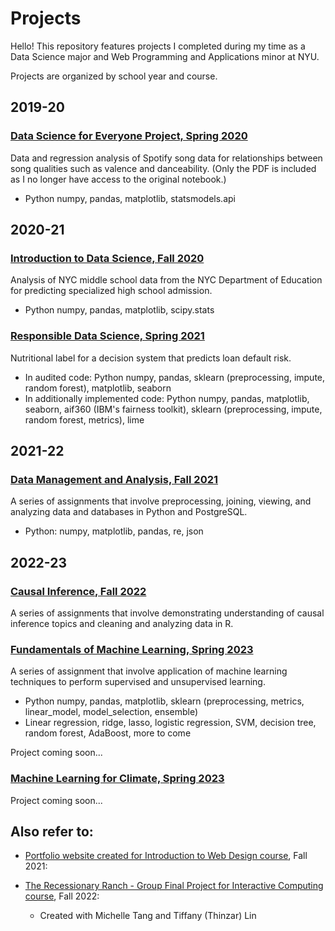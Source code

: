# Projects
Hello! This repository features projects I completed during my time as a Data Science major and Web Programming and Applications minor at NYU.

Projects are organized by school year and course.

## 2019-20
### [Data Science for Everyone Project, Spring 2020](<2019-20/Erin Choi DS4E Final Project.pdf>)
Data and regression analysis of Spotify song data for relationships between song qualities such as valence and danceability. (Only the PDF is included as I no longer have access to the original notebook.)
* Python numpy, pandas, matplotlib, statsmodels.api

## 2020-21
### [Introduction to Data Science, Fall 2020](<2020-21/introduction to data science>)
Analysis of NYC middle school data from the NYC Department of Education for predicting specialized high school admission.
* Python numpy, pandas, matplotlib, scipy.stats

### [Responsible Data Science, Spring 2021](<2020-21/responsible data science>)
Nutritional label for a decision system that predicts loan default risk. 
* In audited code: Python numpy, pandas, sklearn (preprocessing, impute, random forest), matplotlib, seaborn
* In additionally implemented code: Python numpy, pandas, matplotlib, seaborn, aif360 (IBM's fairness toolkit), sklearn (preprocessing, impute, random forest, metrics), lime

## 2021-22
### [Data Management and Analysis, Fall 2021](<2021-22/data management and analysis>)
A series of assignments that involve preprocessing, joining, viewing, and analyzing data and databases in Python and PostgreSQL.
* Python: numpy, matplotlib, pandas, re, json

## 2022-23
### [Causal Inference, Fall 2022](<2022-23/causal inference>)
A series of assignments that involve demonstrating understanding of causal inference topics and cleaning and analyzing data in R.

### [Fundamentals of Machine Learning, Spring 2023](<2022-23/fundamentals of machine learning>)
A series of assignment that involve application of machine learning techniques to perform supervised and unsupervised learning.
* Python numpy, pandas, matplotlib, sklearn (preprocessing, metrics, linear_model, model_selection, ensemble)
* Linear regression, ridge, lasso, logistic regression, SVM, decision tree, random forest, AdaBoost, more to come

Project coming soon...

### [Machine Learning for Climate, Spring 2023](<2022-23/machine learning for climate>)
Project coming soon...

## Also refer to: 
* [Portfolio website created for Introduction to Web Design course](https://github.com/erinchoi2001/erinchoi2001.github.io), Fall 2021: 

* [The Recessionary Ranch - Group Final Project for Interactive Computing course](https://github.com/tangym27/recessionary-ranch), Fall 2022: 
  * Created with Michelle Tang and Tiffany (Thinzar) Lin
